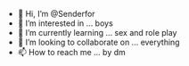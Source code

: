- 👋 Hi, I’m @Senderfor
- 👀 I’m interested in ... boys
- 🌱 I’m currently learning ... sex and role play
- 💞️ I’m looking to collaborate on ... everything 
- 📫 How to reach me ... by dm

<!---
Senderfor/Senderfor is a ✨ special ✨ repository because its `README.md` (this file) appears on your GitHub profile.
You can click the Preview link to take a look at your changes.
--->
